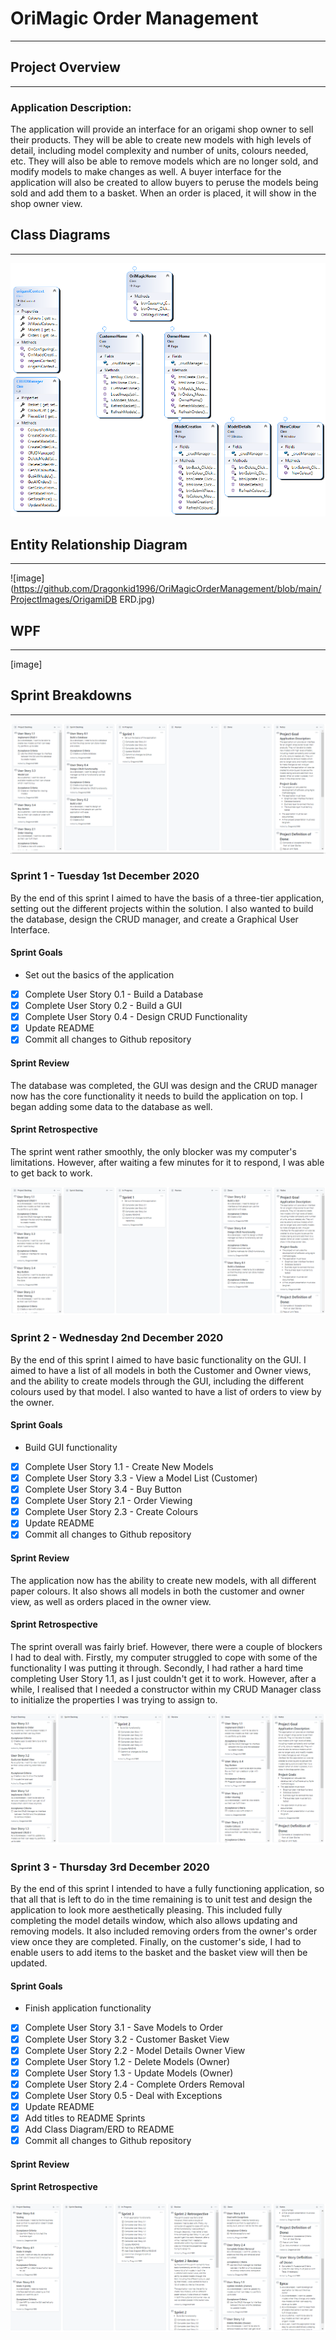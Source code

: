 # OriMagic Order Management
---
## Project Overview 
---
### Application Description:
The application will provide an interface for an origami shop owner to sell their products. They will be able to create new models with high levels of detail, including model complexity and number of units, colours needed, etc. They will also be able to remove models which are no longer sold, and modify models to make changes as well. A buyer interface for the application will also be created to allow buyers to peruse the models being sold and add them to a basket. When an order is placed, it will show in the shop owner view.

## Class Diagrams
---
![image](https://github.com/Dragonkid1996/OriMagicOrderManagement/blob/main/ProjectImages/OverallClassDiagram.PNG)

## Entity Relationship Diagram

---

![image](https://github.com/Dragonkid1996/OriMagicOrderManagement/blob/main/ProjectImages/OrigamiDB ERD.jpg)

## WPF

---
[image]

## Sprint Breakdowns
---
![image](https://github.com/Dragonkid1996/OriMagicOrderManagement/blob/main/ProjectImages/ProjectBoard.PNG)



### Sprint 1 - Tuesday 1st December 2020

By the end of this sprint I aimed to have the basis of a three-tier application, setting out the different projects within the solution. I also wanted to build the database, design the CRUD manager, and create a Graphical User Interface.

#### Sprint Goals

* Set out the basics of the application
- [x] Complete User Story 0.1 - Build a Database
- [x] Complete User Story 0.2 - Build a GUI
- [x] Complete User Story 0.4 - Design CRUD Functionality
- [x] Update README
- [x] Commit all changes to Github repository

#### Sprint Review

The database was completed, the GUI was design and the CRUD manager now has the core functionality it needs to build the application on top. I began adding some data to the database as well.

#### Sprint Retrospective

The sprint went rather smoothly, the only blocker was my computer's limitations. However, after waiting a few minutes for it to respond, I was able to get back to work.

![image](https://github.com/Dragonkid1996/OriMagicOrderManagement/blob/main/ProjectImages/ProjectBoardSprint1.PNG)



### Sprint 2 - Wednesday 2nd December 2020

By the end of this sprint I aimed to have basic functionality on the GUI. I aimed to have a list of all models in both the Customer and Owner views, and the ability to create models through the GUI, including the different colours used by that model. I also wanted to have a list of orders to view by the owner.

#### Sprint Goals

* Build GUI functionality
- [x] Complete User Story 1.1 - Create New Models
- [x] Complete User Story 3.3 - View a Model List (Customer) 
- [x] Complete User Story 3.4 - Buy Button
- [x] Complete User Story 2.1 - Order Viewing
- [x] Complete User Story 2.3 - Create Colours
- [x] Update README
- [x] Commit all changes to Github repository

#### Sprint Review

The application now has the ability to create new models, with all different paper colours. It also shows all models in both the customer and owner view, as well as orders placed in the owner view.

#### Sprint Retrospective

The sprint overall was fairly brief. However, there were a couple of blockers I had to deal with. Firstly, my computer struggled to cope with some of the functionality I was putting it through. Secondly, I had rather a hard time completing User Story 1.1, as I just couldn't get it to work. However, after a while, I realised that I needed a constructor within my CRUD Manager class to initialize the properties I was trying to assign to.

![image](https://github.com/Dragonkid1996/OriMagicOrderManagement/blob/main/ProjectImages/ProjectBoardSprint2.PNG)



### Sprint 3 - Thursday 3rd December 2020

By the end of this sprint I intended to have a fully functioning application, so that all that is left to do in the time remaining is to unit test and design the application to look more aesthetically pleasing. This included fully completing the model details window, which also allows updating and removing models. It also included removing orders from the owner's order view once they are completed. Finally, on the customer's side, I had to enable users to add items to the basket and the basket view will then be updated.

#### Sprint Goals

* Finish application functionality

- [x] Complete User Story 3.1 - Save Models to Order
- [x] Complete User Story 3.2 - Customer Basket View
- [x] Complete User Story 2.2 - Model Details Owner View
- [x] Complete User Story 1.2 - Delete Models (Owner)
- [x] Complete User Story 1.3 - Update Models (Owner)
- [x] Complete User Story 2.4 - Complete Orders Removal
- [x] Complete User Story 0.5 - Deal with Exceptions
- [x] Update README
- [x] Add titles to README Sprints
- [x] Add Class Diagram/ERD to README
- [x] Commit all changes to Github repository

#### Sprint Review

#### Sprint Retrospective

![image](https://github.com/Dragonkid1996/OriMagicOrderManagement/blob/main/ProjectImages/ProjectBoardSprint3.PNG)



